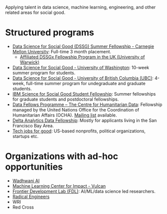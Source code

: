 Applying talent in data science, machine learning, engineering, and other related areas for social good.

<a id="orgc2e0fad"></a>

# Structured programs

-   [Data Science for Social Good (DSSG) Summer Fellowship - Carnegie Mellon University](http://www.dssgfellowship.org/): Full-time 3 month placement.
    -   [Affiliated DSSGx Fellowship Program in the UK (University of Warwick)](https://www.turing.ac.uk/collaborate-turing/data-science-social-good)
-   [Data Science for Social Good - University of Washington](https://escience.washington.edu/dssg/): 10-week summer program for students.
-   [Data Science for Social Good - University of British Columbia (UBC)](https://dsi.ubc.ca/data-science-social-good): 4-week, full-time summer program for undegraduate and graduate students.
-   [IBM Science for Social Good Student Fellowship](https://www.research.ibm.com/science-for-social-good/): Summer fellowships for graduate students and postdoctoral fellowships.
-   [Data Fellows Programme – The Centre for Humanitarian Data](https://centre.humdata.org/data-fellows/): Fellowship managed by the United Nations Office for the Coordination of Humanitarian Affairs (OCHA). [Mailing list](http://humdata.us14.list-manage1.com/subscribe?u=ea3f905d50ea939780139789d&id=99796325d1) available.
-   [Delta Analytics Data Fellowship](http://www.deltanalytics.org/): Mostly for applicants living in the San Francisco Bay Area.
-   [Tech jobs for good](https://www.techjobsforgood.com/): US-based nonprofits, political organizations, startups etc.


<a id="orga0609bf"></a>

# Organizations with ad-hoc opportunities

-   [Wadhwani AI](https://www.wadhwaniai.org/careers/)
-   [Machine Learning Center for Impact - Vulcan](https://www.vulcan.com/areas-of-practice/technology-science/key-initiatives/machine-learning-center-for-impact)
-   [Frontier Development Lab (FDL)](https://fdleurope.org/fdl-europe-2020): AI/ML/data science led researchers.
-   [Radical Engineers](http://radicalengineers.com/volunteer_positions.html)
-   WRI
-   Red Cross
